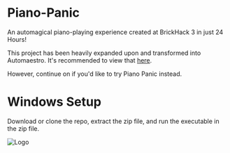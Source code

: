 # Piano-Panic
An automagical piano-playing experience created at BrickHack 3 in just 24 Hours!

This project has been heavily expanded upon and transformed into Automaestro. It's recommended to view that <a href="https://dan-singer.github.io/automaestro/">here</a>. 

However, continue on if you'd like to try Piano Panic instead.

# Windows Setup
Download or clone the repo,
extract the zip file, and
run the executable in the zip file.

![Logo](https://challengepost-s3-challengepost.netdna-ssl.com/photos/production/software_photos/000/473/335/datas/gallery.jpg)
